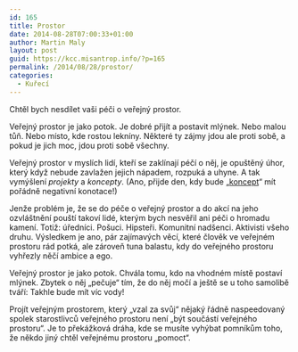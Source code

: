 ```yaml
---
id: 165
title: Prostor
date: 2014-08-28T07:00:33+01:00
author: Martin Maly
layout: post
guid: https://kcc.misantrop.info/?p=165
permalink: /2014/08/28/prostor/
categories:
  - Kuřecí
---
```

Chtěl bych nesdílet vaši péči o veřejný prostor.

Veřejný prostor je jako potok. Je dobré přijít a postavit mlýnek. Nebo malou tůň. Nebo místo, kde rostou lekníny. Některé ty zájmy jdou ale proti sobě, a pokud je jich moc, jdou proti sobě všechny.

Veřejný prostor v myslích lidí, kteří se zaklínají péčí o něj, je opuštěný úhor, který když nebude zavlažen jejich nápadem, rozpuká a uhyne. A tak vymýšlení _projekty_ a _koncepty_. (Ano, přijde den, kdy bude &#8222;[koncept](https://kcc.misantrop.info/2014/08/26/bajkazyl/ "Bajkazyl")&#8220; mít pořádně negativní konotace!)

Jenže problém je, že se do péče o veřejný prostor a do akcí na jeho ozvláštnění pouští takoví lidé, kterým bych nesvěřil ani péči o hromadu kamení. Totiž: úředníci. Pošuci. Hipsteři. Komunitní nadšenci. Aktivisti všeho druhu. Výsledkem je ano, pár zajímavých věcí, které člověk ve veřejném prostoru rád potká, ale zároveň tuna balastu, kdy do veřejného prostoru vyhřezly něčí ambice a ego.

Veřejný prostor je jako potok. Chvála tomu, kdo na vhodném místě postaví mlýnek. Zbytek o něj &#8222;pečuje&#8220; tím, že do něj močí a ještě se u toho samolibě tváří: Takhle bude mít víc vody!

Projít veřejným prostorem, který &#8222;vzal za svůj&#8220; nějaký řádně naspeedovaný spolek starostlivců veřejného prostoru není &#8222;být součástí veřejného prostoru&#8220;. Je to překážková dráha, kde se musíte vyhýbat pomníkům toho, že někdo jiný chtěl veřejnému prostoru &#8222;pomoct&#8220;.